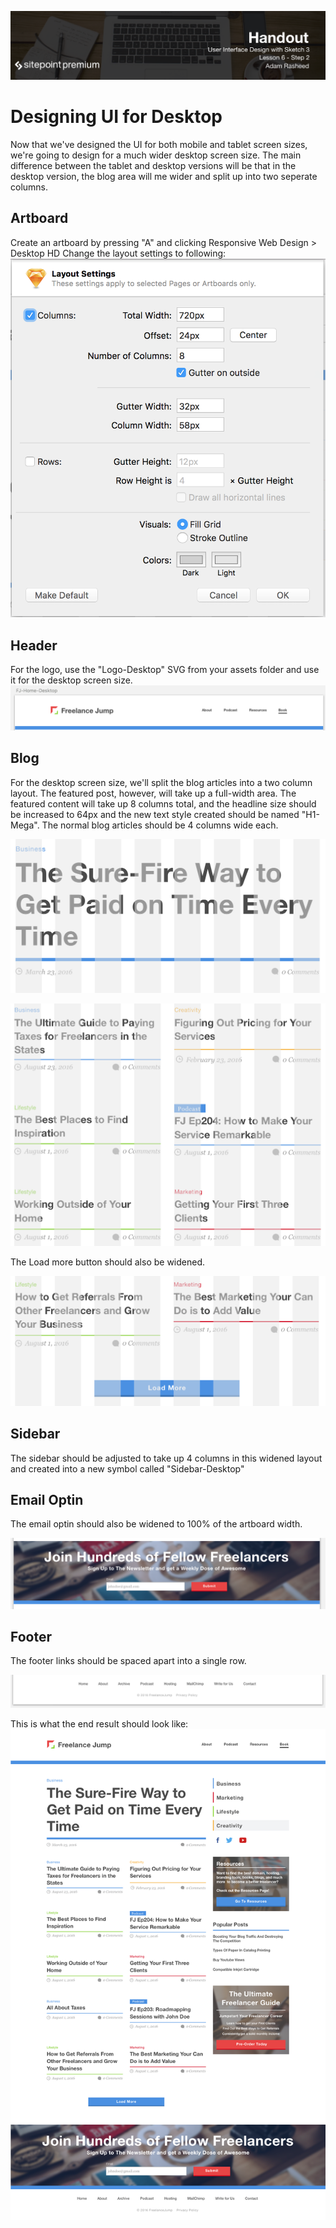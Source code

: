 ![](headings/6.2.png)

# Designing UI for Desktop

Now that we've designed the UI for both mobile and tablet screen sizes, we're going to design for a much wider desktop screen size. The main difference between the tablet and desktop versions will be that in the desktop version, the blog area will me wider and split up into two seperate columns.

## Artboard
Create an artboard by pressing "A" and clicking Responsive Web Design > Desktop HD
Change the layout settings to following:
![](
6-1-1-layout-settings.png)

## Header
For the logo, use the "Logo-Desktop" SVG from your assets folder and use it for the desktop screen size. 
![](6-2-1-header.png)

## Blog
For the desktop screen size, we'll split the blog articles into a two column layout. The featured post, however, will take up a full-width area. The featured content will take up 8 columns total, and the headline size should be increased to 64px and the new text style created should be named "H1-Mega". The normal blog articles should be 4 columns wide each.

![](6-2-2-feautred-post.png)

![](6-2-3-blog.png)

The Load more button should also be widened.

![](6-2-4-load-more.png)

## Sidebar
The sidebar should be adjusted to take up 4 columns in this widened layout and created into a new symbol called "Sidebar-Desktop"

## Email Optin
The email optin should also be widened to 100% of the artboard width.

![](6-2-5-email-optin.png)

## Footer
The footer links should be spaced apart into a single row.

![](6-2-6-footer.png)

This is what the end result should look like:
![](FJ-Home-Desktop.png)
